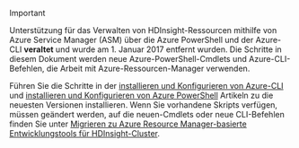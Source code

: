 > [!IMPORTANT]
> Unterstützung für das Verwalten von HDInsight-Ressourcen mithilfe von Azure Service Manager (ASM) über die Azure PowerShell und der Azure-CLI **veraltet** und wurde am 1. Januar 2017 entfernt wurden. Die Schritte in diesem Dokument werden neue Azure-PowerShell-Cmdlets und Azure-CLI-Befehlen, die Arbeit mit Azure-Ressourcen-Manager verwenden.
> 
> Führen Sie die Schritte in der [installieren und Konfigurieren von Azure-CLI](../articles/cli-install-nodejs.md) und [installieren und Konfigurieren von Azure PowerShell](/powershell/azureps-cmdlets-docs) Artikeln zu die neuesten Versionen installieren. Wenn Sie vorhandene Skripts verfügen, müssen geändert werden, auf die neuen-Cmdlets oder neue CLI-Befehlen finden Sie unter [Migrieren zu Azure Resource Manager-basierte Entwicklungstools für HDInsight-Cluster](../articles/hdinsight/hdinsight-hadoop-development-using-azure-resource-manager.md).
> 
> 

